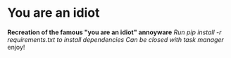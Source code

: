 # You are an idiot
__Recreation of the famous "you are an idiot" annoyware__
*Run pip install -r requirements.txt to install dependencies*
*Can be closed with task manager*
enjoy!
